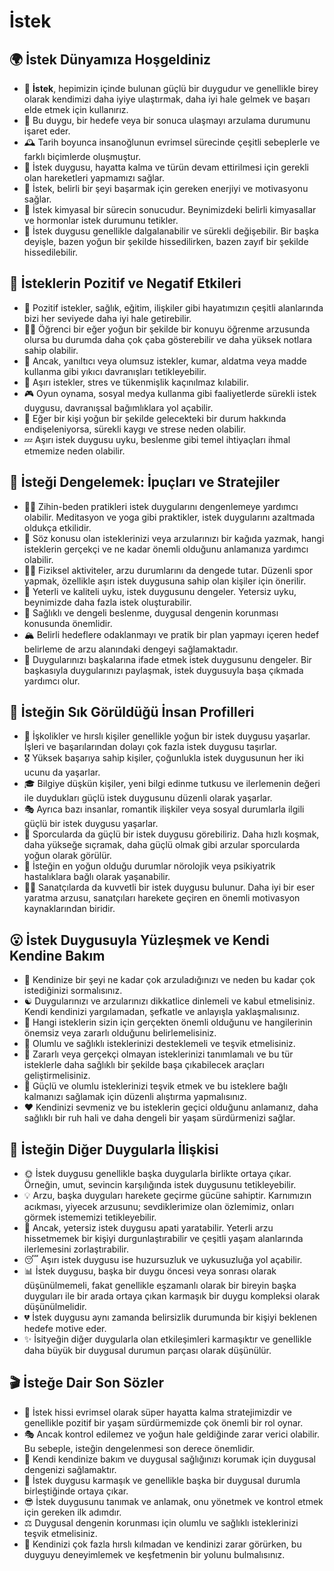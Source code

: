 # İstek

## 🌍 İstek Dünyamıza Hoşgeldiniz

* 🔎 **İstek**, hepimizin içinde bulunan güçlü bir duygudur ve genellikle birey olarak kendimizi daha iyiye ulaştırmak, daha iyi hale gelmek ve başarı elde etmek için kullanırız.
* 🧭 Bu duygu, bir hedefe veya bir sonuca ulaşmayı arzulama durumunu işaret eder.
* 🕰️ Tarih boyunca insanoğlunun evrimsel sürecinde çeşitli sebeplerle ve farklı biçimlerde oluşmuştur.
* 🌱 İstek duygusu, hayatta kalma ve türün devam ettirilmesi için gerekli olan hareketleri yapmamızı sağlar.
* 🏹 İstek, belirli bir şeyi başarmak için gereken enerjiyi ve motivasyonu sağlar.
* 🧪 İstek kimyasal bir sürecin sonucudur. Beynimizdeki belirli kimyasallar ve hormonlar istek durumunu tetikler.
* 🎢 İstek duygusu genellikle dalgalanabilir ve sürekli değişebilir. Bir başka deyişle, bazen yoğun bir şekilde hissedilirken, bazen zayıf bir şekilde hissedilebilir.

## 💫 İsteklerin Pozitif ve Negatif Etkileri

* 💞 Pozitif istekler, sağlık, eğitim, ilişkiler gibi hayatımızın çeşitli alanlarında bizi her seviyede daha iyi hale getirebilir.
* 👨‍🎓 Öğrenci bir eğer yoğun bir şekilde bir konuyu öğrenme arzusunda olursa bu durumda daha çok çaba gösterebilir ve daha yüksek notlara sahip olabilir.
* 👷 Ancak, yanıltıcı veya olumsuz istekler, kumar, aldatma veya madde kullanma gibi yıkıcı davranışları tetikleyebilir.
* 🚨 Aşırı istekler, stres ve tükenmişlik kaçınılmaz kılabilir.
* 🎮 Oyun oynama, sosyal medya kullanma gibi faaliyetlerde sürekli istek duygusu, davranışsal bağımlıklara yol açabilir.
* 🔮 Eğer bir kişi yoğun bir şekilde gelecekteki bir durum hakkında endişeleniyorsa, sürekli kaygı ve strese neden olabilir.
* 💤 Aşırı istek duygusu uyku, beslenme gibi temel ihtiyaçları ihmal etmemize neden olabilir.

## 🚀 İsteği Dengelemek: İpuçları ve Stratejiler

* 🧘‍♂️ Zihin-beden pratikleri istek duygularını dengenlemeye yardımcı olabilir. Meditasyon ve yoga gibi praktikler, istek duygularını azaltmada oldukça etkilidir.
* 📝 Söz konusu olan isteklerinizi veya arzularınızı bir kağıda yazmak, hangi isteklerin gerçekçi ve ne kadar önemli olduğunu anlamanıza yardımcı olabilir.
* 🤽‍♀️ Fiziksel aktiviteler, arzu durumlarını da dengede tutar. Düzenli spor yapmak, özellikle aşırı istek duygusuna sahip olan kişiler için önerilir.
* 🌙 Yeterli ve kaliteli uyku, istek duygusunu dengeler. Yetersiz uyku, beynimizde daha fazla istek oluşturabilir.
* 🥦 Sağlıklı ve dengeli beslenme, duygusal dengenin korunması konusunda önemlidir.
* 🏔️ Belirli hedeflere odaklanmayı ve pratik bir plan yapmayı içeren hedef belirleme de arzu alanındaki dengeyi sağlamaktadır.
* 👥 Duygularınızı başkalarına ifade etmek istek duygusunu dengeler. Bir başkasıyla duygularınızı paylaşmak, istek duygusuyla başa çıkmada yardımcı olur.

## 🔎 İsteğin Sık Görüldüğü İnsan Profilleri

* 💼 İşkolikler ve hırslı kişiler genellikle yoğun bir istek duygusu yaşarlar. İşleri ve başarılarından dolayı çok fazla istek duygusu taşırlar.
* 🎖️ Yüksek başarıya sahip kişiler, çoğunlukla istek duygusunun her iki ucunu da yaşarlar.
* 🎓 Bilgiye düşkün kişiler, yeni bilgi edinme tutkusu ve ilerlemenin değeri ile duydukları güçlü istek duygusunu düzenli olarak yaşarlar.
* 🎭 Ayrıca bazı insanlar, romantik ilişkiler veya sosyal durumlarla ilgili güçlü bir istek duygusu yaşarlar.
* 🥇 Sporcularda da güçlü bir istek duygusu görebiliriz. Daha hızlı koşmak, daha yükseğe sıçramak, daha güçlü olmak gibi arzular sporcularda yoğun olarak görülür.
* 🧠 İsteğin en yoğun olduğu durumlar nörolojik veya psikiyatrik hastalıklara bağlı olarak yaşanabilir.
* 👩‍🎤 Sanatçılarda da kuvvetli bir istek duygusu bulunur. Daha iyi bir eser yaratma arzusu, sanatçıları harekete geçiren en önemli motivasyon kaynaklarından biridir.

## 😮 İstek Duygusuyla Yüzleşmek ve Kendi Kendine Bakım

* 💭 Kendinize bir şeyi ne kadar çok arzuladığınızı ve neden bu kadar çok istediğinizi sormalısınız.
* ☯️ Duygularınızı ve arzularınızı dikkatlice dinlemeli ve kabul etmelisiniz. Kendi kendinizi yargılamadan, şefkatle ve anlayışla yaklaşmalısınız.
* 🧩 Hangi isteklerin sizin için gerçekten önemli olduğunu ve hangilerinin önemsiz veya zararlı olduğunu belirlemelisiniz.
* 🌈 Olumlu ve sağlıklı isteklerinizi desteklemeli ve teşvik etmelisiniz.
* 🚫 Zararlı veya gerçekçi olmayan isteklerinizi tanımlamalı ve bu tür isteklerle daha sağlıklı bir şekilde başa çıkabilecek araçları geliştirmelisiniz.
* 💪 Güçlü ve olumlu isteklerinizi teşvik etmek ve bu isteklere bağlı kalmanızı sağlamak için düzenli alıştırma yapmalısınız.
* ❤️ Kendinizi sevmeniz ve bu isteklerin geçici olduğunu anlamanız, daha sağlıklı bir ruh hali ve daha dengeli bir yaşam sürdürmenizi sağlar.

## 💓 İsteğin Diğer Duygularla İlişkisi

* 🌞 İstek duygusu genellikle başka duygularla birlikte ortaya çıkar. Örneğin, umut, sevincin karşılığında istek duygusunu tetikleyebilir.
* 💡 Arzu, başka duyguları harekete geçirme gücüne sahiptir. Karnımızın acıkması, yiyecek arzusunu; sevdiklerimize olan özlemimiz, onları görmek istememizi tetikleyebilir.
* 🧩 Ancak, yetersiz istek duygusu apati yaratabilir. Yeterli arzu hissetmemek bir kişiyi durgunlaştırabilir ve çeşitli yaşam alanlarında ilerlemesini zorlaştırabilir.
* 😴 Aşırı istek duygusu ise huzursuzluk ve uykusuzluğa yol açabilir.
* 📊 İstek duygusu, başka bir duygu öncesi veya sonrası olarak düşünülmemeli, fakat genellikle eşzamanlı olarak bir bireyin başka duyguları ile bir arada ortaya çıkan karmaşık bir duygu kompleksi olarak düşünülmelidir.
* 💔 İstek duygusu aynı zamanda belirsizlik durumunda bir kişiyi beklenen hedefe motive eder.
* ✨ İsityeğin diğer duygularla olan etkileşimleri karmaşıktır ve genellikle daha büyük bir duygusal durumun parçası olarak düşünülür.

## 🎬 İsteğe Dair Son Sözler

* 🎈 İstek hissi evrimsel olarak süper hayatta kalma stratejimizdir ve genellikle pozitif bir yaşam sürdürmemizde çok önemli bir rol oynar.
* 🎭 Ancak kontrol edilemez ve yoğun hale geldiğinde zarar verici olabilir. Bu sebeple, isteğin dengelenmesi son derece önemlidir.
* 🌱 Kendi kendinize bakım ve duygusal sağlığınızı korumak için duygusal dengenizi sağlamaktır.
* 💞 İstek duygusu karmaşık ve genellikle başka bir duygusal durumla birleştiğinde ortaya çıkar.
* 😎 İstek duygusunu tanımak ve anlamak, onu yönetmek ve kontrol etmek için gereken ilk adımdır.
* ⚖️ Duygusal dengenin korunması için olumlu ve sağlıklı isteklerinizi teşvik etmelisiniz.
* 🌠 Kendinizi çok fazla hırslı kılmadan ve kendinizi zarar görürken, bu duyguyu deneyimlemek ve keşfetmenin bir yolunu bulmalısınız.
